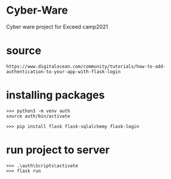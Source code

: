 # Cyber-Ware

Cyber ware project for Exceed camp2021

# source

```
https://www.digitalocean.com/community/tutorials/how-to-add-authentication-to-your-app-with-flask-login
```

# installing packages

```
>>> python3 -m venv auth
source auth/bin/activate
```

```
>>> pip install flask flask-sqlalchemy flask-login
```

# run project to server
```
>>> .\auth\Scripts\activate
>>> flask run
```
